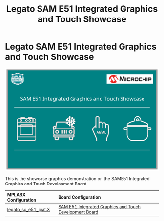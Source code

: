 ﻿---
parent: Example Applications
title: Legato SAM E51 Integrated Graphics and Touch Showcase
nav_order: 1
---

# Legato SAM E51 Integrated Graphics and Touch Showcase

![](./../../docs/html/legato_sc_e51_igat.png)

This is the showcase graphics demonstration on the SAME51 Integrated Graphics and Touch Development Board

|MPLABX Configuration|Board Configuration|
|:-------------------|:------------------|
| [legato_sc_e51_igat.X](firmware/legato_sc_e51_igat.X/readme.md)| [SAM E51 Integrated Graphics and Touch Development Board](https://www.microchip.com/developmenttools/ProductDetails/EV14C17A) |
